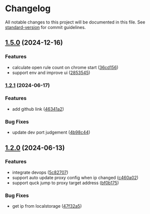 # Changelog

All notable changes to this project will be documented in this file. See [standard-version](https://github.com/conventional-changelog/standard-version) for commit guidelines.

## [1.5.0](https://github.com/JackWang032/doraemon-proxy-tool/compare/v1.4.1...v1.5.0) (2024-12-16)


### Features

* calculate open rule count on chrome start ([36cd156](https://github.com/JackWang032/doraemon-proxy-tool/commit/36cd156feaec270649406500d71aadda2a91b14d))
* support env and improve ui ([2853545](https://github.com/JackWang032/doraemon-proxy-tool/commit/2853545ce2fd0401ceadc2e55455b97c40d791a3))

### [1.2.1](https://github.com/JackWang032/doraemon-proxy-tool/compare/v1.2.0...v1.2.1) (2024-06-17)

### Features

-   add github link ([46341a2](https://github.com/JackWang032/doraemon-proxy-tool/commit/46341a259c49c995b4d694eca05255bb2c8485c1))

### Bug Fixes

-   update dev port judgement ([4b98c44](https://github.com/JackWang032/doraemon-proxy-tool/commit/4b98c441e2cd6ba527abcc2cd6fd7a01b05990c1))

## [1.2.0](https://github.com/JackWang032/doraemon-proxy-tool/compare/v1.1.1...v1.2.0) (2024-06-13)

### Features

-   integrate devops ([5c82707](https://github.com/JackWang032/doraemon-proxy-tool/commit/5c8270712aa3918e63bba7ef38bdcee58d09bedf))
-   support auto update proxy config when ip changed ([c460a02](https://github.com/JackWang032/doraemon-proxy-tool/commit/c460a02ca77e7b7b34fc8896554515318f04169f))
-   support quck jump to proxy target address ([bf0b175](https://github.com/JackWang032/doraemon-proxy-tool/commit/bf0b175323297bda6f5ab32c8d84af55f1822406))

### Bug Fixes

-   get ip from localstorage ([47f32a5](https://github.com/JackWang032/doraemon-proxy-tool/commit/47f32a54d28e399009f6099e11671e62713bb2fb))
